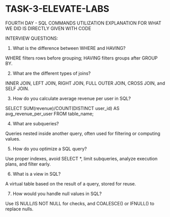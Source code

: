 # TASK-3-ELEVATE-LABS
FOURTH DAY - SQL COMMANDS UTILIZATION
EXPLANATION FOR WHAT WE DID IS DIRECTLY GIVEN WITH CODE

INTERVIEW QUESTIONS:

1. What is the difference between WHERE and HAVING?

WHERE filters rows before grouping; HAVING filters groups after GROUP BY.

2. What are the different types of joins?

INNER JOIN, LEFT JOIN, RIGHT JOIN, FULL OUTER JOIN, CROSS JOIN, and SELF JOIN.

3. How do you calculate average revenue per user in SQL?

SELECT SUM(revenue)/COUNT(DISTINCT user_id) AS avg_revenue_per_user FROM table_name;

4. What are subqueries?

Queries nested inside another query, often used for filtering or computing values.

5. How do you optimize a SQL query?

Use proper indexes, avoid SELECT *, limit subqueries, analyze execution plans, and filter early.

6. What is a view in SQL?

A virtual table based on the result of a query, stored for reuse.

7. How would you handle null values in SQL?

Use IS NULL/IS NOT NULL for checks, and COALESCE() or IFNULL() to replace nulls.
